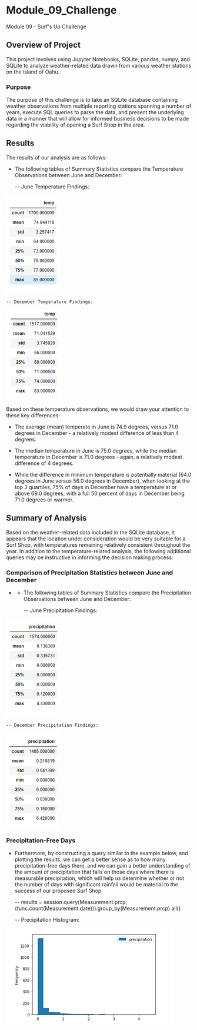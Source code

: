 # Module_09_Challenge
Module 09 - Surf's Up Challenge

## Overview of Project
This project involves using Jupyter Notebooks, SQLite, pandas, numpy, and SQLite to analyze weather-related data drawn from various weather stations on the island of Oahu. 

### Purpose
The purpose of this challenge is to take an SQLite database containing weather observations from multiple reporting stations spanning a number of years, execute SQL queries to parse the data, and present the underlying data in a manner that will allow for informed business decisions to be made regarding the viability of opening a Surf Shop in the area.  

## Results
The results of our analysis are as follows:

- The following tables of Summary Statistics compare the Temperature Observations between June and December:

    -- June Temperature Findings:
    
![June Statistics](/Images/June_statistics.png)

    -- December Temperature Findings:
  
![December Statistics](/Images/december_statistics.png)

Based on these temperature observations, we would draw your attention to these key differences:

- The average (mean) temperate in June is 74.9 degrees, versus 71.0 degrees in December - a relatively modest difference of less than 4 degrees.

- The median temperature in June is 75.0 degrees, while the median temperature in December is 71.0 degrees - again, a relatively modest difference of 4 degrees.

- While the difference in minimum temperature is potentially material (64.0 degrees in June versus 56.0 degrees in December), when looking at the top 3 quartiles, 75% of days in December have a temperature at or above 69.0 degrees, with a full 50 percent of days in December being 71.0 degrees or warmer.

## Summary of Analysis
Based on the weather-related data included in the SQLite database, it appears that the location under consideration would be very suitable for a Surf Shop, with temperatures remaining relatively consistent throughout the year.  In addition to the temperature-related analysis, the following additional queries may be instructive in informing the decision making process: 

### Comparison of Precipitation Statistics between June and December

- - The following tables of Summary Statistics compare the Precipitation Observations between June and December:

    -- June Precipitation Findings:
    
![June Statistics](/Images/june_precipitation.png)

    -- December Precipitation Findings:
  
![December Statistics](/Images/december_precipitation.png)

### Precipitation-Free Days

- Furthermore, by constructing a query similar to the example below, and plotting the results, we can get a better sense as to how many precipitation-free days there, and we can gain a better understanding of the amount of precipitation that falls on those days where there is measurable precipitation, which will help us determine whether or not the number of days with significant rainfall would be material to the success of our proposed Surf Shop
 
    -- results = session.query(Measurement.prcp, (func.count(Measurement.date))).group_by(Measurement.prcp).all()
    
    -- Precipitation Histogram:
  
![Precipitation Histogram](/Images/precipitation_histogram.png)
    
    
